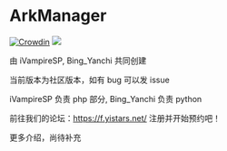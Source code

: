 # ArkManager
[![Crowdin](https://badges.crowdin.net/arkmanager/localized.svg)](https://crowdin.com/project/arkmanager)
[![](https://img.shields.io/badge/license-GPL-3.0-000000.svg)](https://github.com/yistars/ArkManager/blob/master/LICENSE)

由 iVampireSP, Bing_Yanchi 共同创建

当前版本为社区版本，如有 bug 可以发 issue

iVampireSP 负责 php 部分, Bing_Yanchi 负责 python


前往我们的论坛：https://f.yistars.net/ 注册并开始预约吧！

更多介绍，尚待补充
